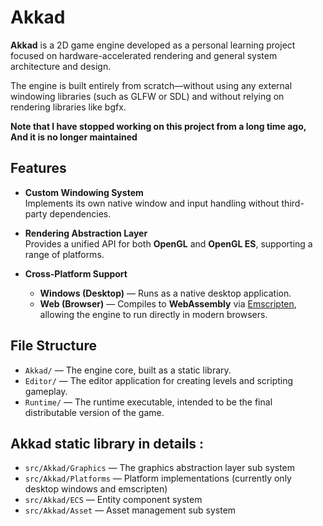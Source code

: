 # Akkad

**Akkad** is a 2D game engine developed as a personal learning project focused on hardware-accelerated rendering and general system architecture and design.

The engine is built entirely from scratch—without using any external windowing libraries (such as GLFW or SDL) and without relying on rendering libraries like bgfx.

**Note that I have stopped working on this project from a long time ago, And it is no longer maintained**

## Features

- **Custom Windowing System**  
  Implements its own native window and input handling without third-party dependencies.

- **Rendering Abstraction Layer**  
  Provides a unified API for both **OpenGL** and **OpenGL ES**, supporting a range of platforms.

- **Cross-Platform Support**  
  - **Windows (Desktop)** — Runs as a native desktop application.  
  - **Web (Browser)** — Compiles to **WebAssembly** via [Emscripten](https://emscripten.org/), allowing the engine to run directly in modern browsers.

## File Structure

- `Akkad/` — The engine core, built as a static library.
- `Editor/` — The editor application for creating levels and scripting gameplay.
- `Runtime/` — The runtime executable, intended to be the final distributable version of the game.


## Akkad static library in details :

- `src/Akkad/Graphics` — The graphics abstraction layer sub system
- `src/Akkad/Platforms` — Platform implementations (currently only desktop windows and emscripten)
- `src/Akkad/ECS` — Entity component system
- `src/Akkad/Asset` — Asset management sub system
